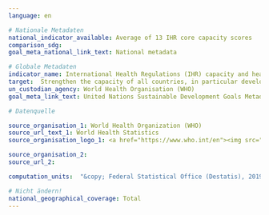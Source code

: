 ```yaml
---
language: en

# Nationale Metadaten
national_indicator_available: Average of 13 IHR core capacity scores
comparison_sdg:
goal_meta_national_link_text: National metadata

# Globale Metadaten
indicator_name: International Health Regulations (IHR) capacity and health emergency preparedness
target:  Strengthen the capacity of all countries, in particular developing countries, for early warning, risk reduction and management of national and global health risks
un_custodian_agency: World Health Organisation (WHO)
goal_meta_link_text: United Nations Sustainable Development Goals Metadata

# Datenquelle

source_organisation_1: World Health Organization (WHO)
source_url_text_1: World Health Statistics
source_organisation_logo_1: <a href="https://www.who.int/en"><img src="https://g205sdgs.github.io/sdg-indicators/public/LogosEn/who.png" alt="Logo WHO" /></a>

source_organisation_2:
source_url_2:

computation_units:  "&copy; Federal Statistical Office (Destatis), 2019"

# Nicht ändern!
national_geographical_coverage: Total
---
```

